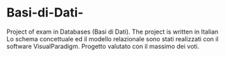 # Basi-di-Dati-
Project of exam in Databases (Basi di Dati). The project is written in Italian  Lo schema concettuale ed il modello relazionale sono stati realizzati con il software VisualParadigm. Progetto valutato con il massimo dei voti.
